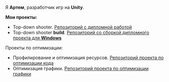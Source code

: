 Я <b>Артем</b>, разработчик игр на <b>Unity</b>.

<b>Мои проекты:</b>

<ul>
  <li>
  Top-down shooter. <a href="https://github.com/Artem1524/Top_down_shooter">Репозиторий с дипломной работой</a>
  </li>
  <li>
  Top-down shooter <b>build</b>. <a href="https://github.com/Artem1524/Top_down_shooter_build">Репозиторий со сборкой дипломного проекта для <b>Windows</b></a>
  </li>
</ul>

Проекты по оптимизации:
<ul>
  <li>
  Профилирование и оптимизация ресурсов. <a href="https://github.com/Artem1524/res-optimization">Репозиторий проекта по оптимизации кода</a>
  </li>
  <li>
  Оптимизация графики. <a href="https://github.com/Artem1524/graph-optimization">Репозиторий проекта по оптимизации графики</a>
  </li>
</ul>

<!--
**Artem1524/Artem1524** is a ✨ _special_ ✨ repository because its `README.md` (this file) appears on your GitHub profile.

Here are some ideas to get you started:

- 🔭 I’m currently working on ...
- 🌱 I’m currently learning ...
- 👯 I’m looking to collaborate on ...
- 🤔 I’m looking for help with ...
- 💬 Ask me about ...
- 📫 How to reach me: ...
- 😄 Pronouns: ...
- ⚡ Fun fact: ...
-->
